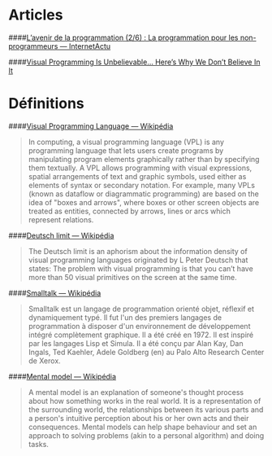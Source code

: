# Articles

####[L’avenir de la programmation (2/6) : La programmation pour les non-programmeurs — InternetActu](http://www.internetactu.net/2011/05/24/lavenir-de-la-programmation-26-la-programmation-pour-les-non-programmeurs/)

####[Visual Programming Is Unbelievable… Here’s Why We Don’t Believe In It](https://www.outsystems.com/blog/2015/03/visual-programming-is-unbelievable.html)


# Définitions

####[Visual Programming Language — Wikipédia](https://en.wikipedia.org/wiki/Visual_programming_language)
> In computing, a visual programming language (VPL) is any programming language that lets users create programs by manipulating program elements graphically rather than by specifying them textually. A VPL allows programming with visual expressions, spatial arrangements of text and graphic symbols, used either as elements of syntax or secondary notation. For example, many VPLs (known as dataflow or diagrammatic programming) are based on the idea of "boxes and arrows", where boxes or other screen objects are treated as entities, connected by arrows, lines or arcs which represent relations.

####[Deutsch limit — Wikipédia](https://en.wikipedia.org/wiki/Deutsch_limit)

> The Deutsch limit is an aphorism about the information density of visual programming languages originated by L Peter Deutsch that states:
> The problem with visual programming is that you can’t have more than 50 visual primitives on the screen at the same time.

####[Smalltalk — Wikipédia](https://fr.wikipedia.org/wiki/Smalltalk)
> Smalltalk est un langage de programmation orienté objet, réflexif et dynamiquement typé. Il fut l'un des premiers langages de programmation à disposer d'un environnement de développement intégré complètement graphique. Il a été créé en 1972. Il est inspiré par les langages Lisp et Simula. Il a été conçu par Alan Kay, Dan Ingals, Ted Kaehler, Adele Goldberg (en) au Palo Alto Research Center de Xerox.

####[Mental model — Wikipédia](https://en.wikipedia.org/wiki/Mental_model)
> A mental model is an explanation of someone's thought process about how something works in the real world. It is a representation of the surrounding world, the relationships between its various parts and a person's intuitive perception about his or her own acts and their consequences. Mental models can help shape behaviour and set an approach to solving problems (akin to a personal algorithm) and doing tasks.